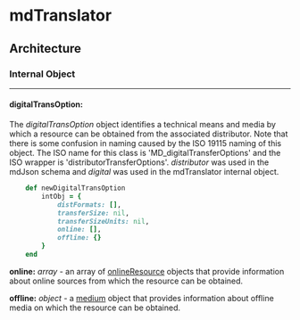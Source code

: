 # mdTranslator

## Architecture

### Internal Object
---
#### digitalTransOption:

The *digitalTransOption* object identifies a technical means and media by which a resource can be obtained from the associated distributor.  Note that there is some confusion in naming caused by the ISO 19115 naming of this object.  The ISO name for this class is 'MD_digitalTransferOptions' and the ISO wrapper is 'distributorTransferOptions'.  *distributor* was used in the mdJson schema and *digital* was used in the mdTranslator internal object.

````ruby
    def newDigitalTransOption
        intObj = {
            distFormats: [],
            transferSize: nil,
            transferSizeUnits: nil,
            online: [],
            offline: {}
        }
    end
````

__online:__ *array* - an array of [onlineResource](../mdtranslator/onlineResource.md) objects that provide information about online sources from which the resource can be obtained.

__offline:__ *object* - a [medium](../mdtranslator/medium.md) object that provides information about offline media on which the resource can be obtained.
